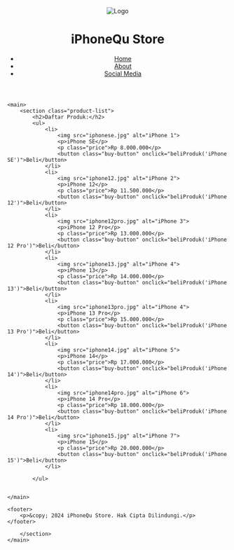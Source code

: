 <!DOCTYPE html>
<html lang="en">

<head>
    <meta charset="UTF-8">
    <meta name="viewport" content="width=device-width, initial-scale=1.0">
    <link rel="stylesheet" href="tampilan.css">
    <title>iPhoneQu Store</title>
</head>


<body>
    <header>
        <img src="logoku.jpeg" alt="Logo" class="logo">
        <h1>iPhoneQu Store</h1>
        <nav>
            <ul>
                <li><a href="website_sederhana.html">Home</a></li>
                <li><a href="about.html">About</a></li>
                <li><a href="sosmed.html">Social Media</a></li>
            </ul>
        </nav>
    </header>
    <script>
        // Fungsi untuk menampilkan pesan konfirmasi
        function beliProduk(Iphone) {
            alert("Anda telah membeli " + Iphone + ". Terima kasih!");
        }
    </script>

    <main>
        <section class="product-list">
            <h2>Daftar Produk:</h2>
            <ul>
                <li>
                    <img src="iphonese.jpg" alt="iPhone 1">
                    <p>iPhone SE</p>
                    <p class="price">Rp 8.000.000</p>
                    <button class="buy-button" onclick="beliProduk('iPhone SE')">Beli</button>
                </li>
                <li>
                    <img src="iphone12.jpg" alt="iPhone 2">
                    <p>iPhone 12</p>
                    <p class="price">Rp 11.500.000</p>
                    <button class="buy-button" onclick="beliProduk('iPhone 12')">Beli</button>
                </li>
                <li>
                    <img src="iphone12pro.jpg" alt="iPhone 3">
                    <p>iPhone 12 Pro</p>
                    <p class="price">Rp 13.000.000</p>
                    <button class="buy-button" onclick="beliProduk('iPhone 12 Pro')">Beli</button>
                </li>
                <li>
                    <img src="iphone13.jpg" alt="iPhone 4">
                    <p>iPhone 13</p>
                    <p class="price">Rp 14.000.000</p>
                    <button class="buy-button" onclick="beliProduk('iPhone 13')">Beli</button>
                </li>
                <li>
                    <img src="iphone13pro.jpg" alt="iPhone 4">
                    <p>iPhone 13 Pro</p>
                    <p class="price">Rp 15.000.000</p>
                    <button class="buy-button" onclick="beliProduk('iPhone 13 Pro')">Beli</button>
                </li>
                <li>
                    <img src="iphone14.jpg" alt="iPhone 5">
                    <p>iPhone 14</p>
                    <p class="price">Rp 17.000.000</p>
                    <button class="buy-button" onclick="beliProduk('iPhone 14')">Beli</button>
                </li>
                <li>
                    <img src="iphone14pro.jpg" alt="iPhone 6">
                    <p>iPhone 14 Pro</p>
                    <p class="price">Rp 18.000.000</p>
                    <button class="buy-button" onclick="beliProduk('iPhone 14 Pro')">Beli</button>
                </li>
                <li>
                    <img src="iphone15.jpg" alt="iPhone 7">
                    <p>iPhone 15</p>
                    <p class="price">Rp 20.000.000</p>
                    <button class="buy-button" onclick="beliProduk('iPhone 15')">Beli</button>
                </li>
                
            </ul>
            

    </main>

    <footer>
        <p>&copy; 2024 iPhoneQu Store. Hak Cipta Dilindungi.</p>
    </footer>
</body>

</html>

        </section>
    </main>
</body>

</html>
